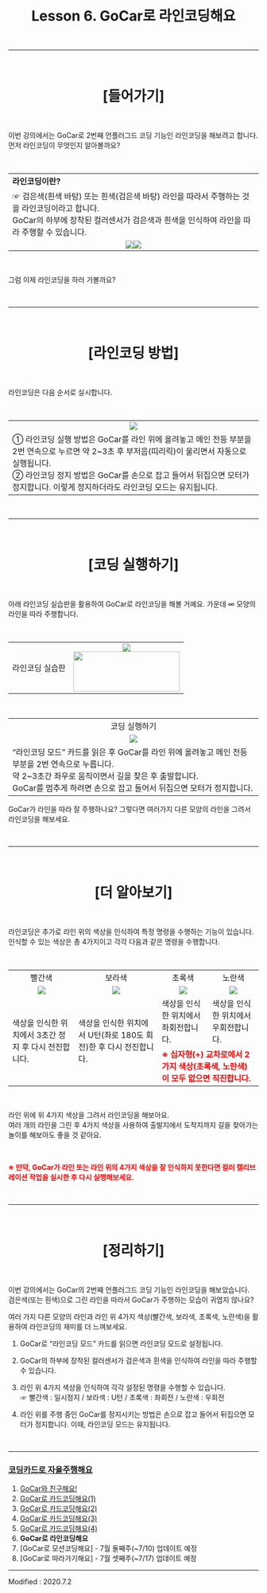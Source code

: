 <br>

<div align="center">
    <h1>Lesson 6. GoCar로 라인코딩해요</h1>
</div>

<br>

---

<br>


<div align="center">
    <h1>[들어가기]</h1>
</div>

<br>

이번 강의에서는 GoCar로 2번째 언플러그드 코딩 기능인 라인코딩을 해보려고 합니다. <br>
먼저 라인코딩이 무엇인지 알아볼까요?



<br>


<div align="center">
    <table>
        <tr>
            <td>
                <div align="left"><b>라인코딩이란?</b></div>
            </td>
        </tr>
        <tr>
            <td>
                <div align="left">☞	검은색(흰색 바탕) 또는 흰색(검은색 바탕) 라인을 따라서 주행하는 것을 라인코딩이라고 합니다. <br>
                GoCar의 하부에 장착된 컬러센서가 검은색과 흰색을 인식하여 라인을 따라 주행할 수 있습니다.
                </div>
            </td>
        </tr>
        <tr>
            <td>
                <div align="center">
                    <img src="images/image1.png"><img src="images/image2.png">
                </div>
            </td>
        </tr>
    </table>
</div>

<br>

그럼 이제 라인코딩을 하러 가볼까요?

<Br>

---

<br>


<div align="center">
    <h1>[라인코딩 방법]</h1>
</div>

<br>

라인코딩은 다음 순서로 실시합니다.

<br>

<div align="center">
    <table>
        <tr>
            <td>
                <div align="center"><img src="images/image3.png"></div>
            </td>
        </tr>
        <tr>
            <td>
                <div align="left">① 라인코딩 실행 방법은 GoCar를 라인 위에 올려놓고 메인 전등 부분을 2번 연속으로 누르면 약 2~3초 후 부저음(띠리릭)이 울리면서 자동으로 실행됩니다.<br>
                ② 라인코딩 정지 방법은 GoCar를 손으로 잡고 들어서 뒤집으면 모터가 정지합니다. 이렇게 정지하더라도 라인코딩 모드는 유지됩니다.
                </div>
            </td>
        </tr>
    </table>
</div>

<br>

---

<br>

<div align="center">
    <h1>[코딩 실행하기]</h1>
</div>

<br>

아래 라인코딩 실습판을 활용하여 GoCar로 라인코딩을 해볼 거예요. 가운데 ∞ 모양의 라인을 따라 주행합니다.

<br>

<div align="center">
    <table>
        <tr>
            <td>
                <div align="center">라인코딩 실습판</div>
            </td>
            <td>
                <div align="center"><img src="images/image4.jpg"><br>
                <a href="images/[Lesson6]GoCar_라인코딩실습판.pdf"><img src="images/image5.png" height="80" width="214" ></a></div>
            </td>
        </tr>
    </table>
</div>

<br>

<div align="center">
    <table>
        <tr>
            <td>
                <div align="center">코딩 실행하기
                </div>
            </td>
        </tr>
        <tr>
            <td>
                <div align="center"><img src="images/image6.png"></div>
            </td>
        </tr>
        <tr>
            <td>
                <div align="left">“라인코딩 모드” 카드를 읽은 후 GoCar를 라인 위에 올려놓고 메인 전등 부분을 2번 연속으로 누릅니다. <br>
                약 2~3초간 좌우로 움직이면서 길을 찾은 후 출발합니다. <br>
                GoCar를 멈추게 하려면 손으로 잡고 들어서 뒤집으면 모터가 정지합니다.
                </div>
            </td>
        </tr>
    </table>
</div>



GoCar가 라인을 따라 잘 주행하나요? 그렇다면 여러가지 다른 모양의 라인을 그려서 라인코딩을 해보세요.

<br>


---

<br>

<div align="center">
    <h1>[더 알아보기]</h1>
</div>

<br>

라인코딩은 추가로 라인 위의 색상을 인식하여 특정 명령을 수행하는 기능이 있습니다. 인식할 수 있는 색상은 총 4가지이고 각각 다음과 같은 명령을 수행합니다.

<br>

<div align="center">
    <table>
        <tr>
            <td>
                <div align="center">빨간색</div>
            </td>
            <td>
                <div align="center">보라색</div>
            </td>
            <td>
                <div align="center">초록색</div>
            </td>
            <td>
                <div align="center">노란색</div>
            </td>
        </tr>
        <tr>
            <td>
                <div align="center">
                <img src="images/image7.png"></div>
            </td>
            <td>
                <div align="center">
                <img src="images/image8.png">
                </div>
            </td>
            <td>
                <div align="center">
                <img src="images/image9.png">
                </div>
            </td>
            <td>
                <div align="center">
                <img src="images/image10.png">
                </div>
            </td>
        </tr>
        <tr>
            <td rowspan="2">색상을 인식한 위치에서 3초간 정지 후 다시 전진합니다.
            </td>
            <td rowspan="2">색상을 인식한 위치에서 U턴(좌로 180도 회전)한 후 다시 전진합니다.
            </td>
            <td>색상을 인식한 위치에서 좌회전합니다.
            </td>
            <td>색상을 인식한 위치에서 우회전합니다.
            </td>
        </tr>
        <tr>
            <td colspan="2"><font color="red"><b>※ 십자형(+) 교차로에서 2가지 색상(초록색, 노란색)이 모두 없으면 직진합니다.</b></font>
        </tr>
    </table>
</div>

<br>

라인 위에 위 4가지 색상을 그려서 라인코딩을 해보아요. <br>
여러 개의 라인을 그린 후 4가지 색상을 사용하여 출발지에서 도착지까지 길을 찾아가는 놀이를 해보아도 좋을 것 같아요.

<br>

<font color="red"><b>※ 만약, GoCar가 라인 또는 라인 위의 4가지 색상을 잘 인식하지 못한다면 컬러 캘리브레이션 작업을 실시한 후 다시 실행해보세요.</b></font>

<br>

---

<br>

<div align="center">
    <h1>[정리하기]</h1>
</div>

<br>

이번 강의에서는 GoCar의 2번째 언플러그드 코딩 기능인 라인코딩을 해보았습니다. <br>
검은색(또는 흰색)으로 그린 라인을 따라서 GoCar가 주행하는 모습이 귀엽지 않나요?<Br>

여러 가지 다른 모양의 라인과 라인 위 4가지 색상(빨간색, 보라색, 초록색, 노란색)을 활용하여 라인코딩의 재미를 더 느껴보세요.



1. GoCar로 “라인코딩 모드” 카드를 읽으면 라인코딩 모드로 설정됩니다.

2. GoCar의 하부에 장착된 컬러센서가 검은색과 흰색을 인식하여 라인을 따라 주행할 수 있습니다.

3. 라인 위 4가지 색상을 인식하여 각각 설정된 명령을 수행할 수 있습니다.<br>
    ☞	빨간색 : 일시정지 / 보라색 : U턴 / 초록색 : 좌회전 / 노란색 : 우회전

4. 라인 위를 주행 중인 GoCar를 정지시키는 방법은 손으로 잡고 들어서 뒤집으면 모터가 정지합니다. 이때, 라인코딩 모드는 유지됩니다.

<br>

---

### [코딩카드로 자율주행해요](../)

 1. [GoCar와 친구해요!](../lesson1)
 2. [GoCar로 카드코딩해요(1)](../lesson2)
 3. [GoCar로 카드코딩해요(2)](../lesson3)
 4. [GoCar로 카드코딩해요(3)](../lesson4)
 5. [GoCar로 카드코딩해요(4)](../lesson5)
 6. **GoCar로 라인코딩해요**
 7. [GoCar로 모션코딩해요] - 7월 둘째주(~7/10) 업데이트 예정
 8. [GoCar로 따라가기해요] - 7월 셋째주(~7/17) 업데이트 예정

---

Modified : 2020.7.2